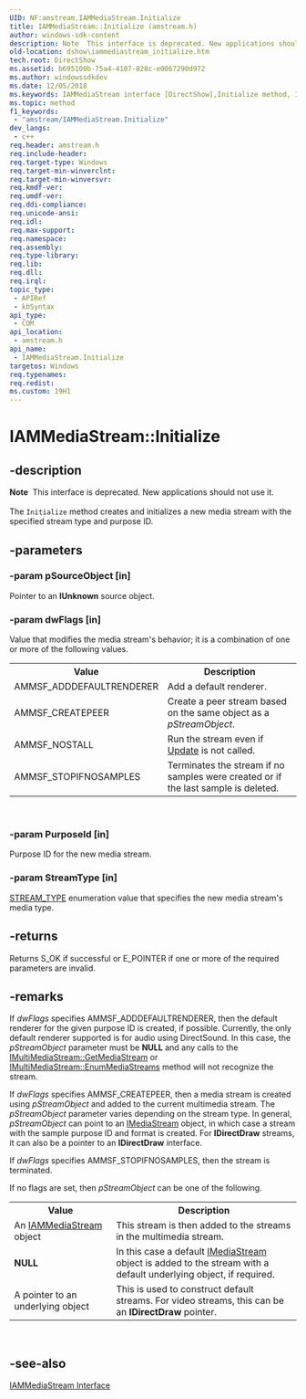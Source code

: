```yaml
---
UID: NF:amstream.IAMMediaStream.Initialize
title: IAMMediaStream::Initialize (amstream.h)
author: windows-sdk-content
description: Note  This interface is deprecated. New applications should not use it. The Initialize method creates and initializes a new media stream with the specified stream type and purpose ID.
old-location: dshow\iammediastream_initialize.htm
tech.root: DirectShow
ms.assetid: b695100b-75a4-4107-828c-e0067290d972
ms.author: windowssdkdev
ms.date: 12/05/2018
ms.keywords: IAMMediaStream interface [DirectShow],Initialize method, IAMMediaStream.Initialize, IAMMediaStream::Initialize, IAMMediaStreamInitialize, Initialize, Initialize method [DirectShow], Initialize method [DirectShow],IAMMediaStream interface, amstream/IAMMediaStream::Initialize, dshow.iammediastream_initialize
ms.topic: method
f1_keywords: 
 - "amstream/IAMMediaStream.Initialize"
dev_langs:
 - c++
req.header: amstream.h
req.include-header: 
req.target-type: Windows
req.target-min-winverclnt: 
req.target-min-winversvr: 
req.kmdf-ver: 
req.umdf-ver: 
req.ddi-compliance: 
req.unicode-ansi: 
req.idl: 
req.max-support: 
req.namespace: 
req.assembly: 
req.type-library: 
req.lib: 
req.dll: 
req.irql: 
topic_type:
 - APIRef
 - kbSyntax
api_type:
 - COM
api_location:
 - amstream.h
api_name:
 - IAMMediaStream.Initialize
targetos: Windows
req.typenames: 
req.redist: 
ms.custom: 19H1
---
```


# IAMMediaStream::Initialize


## -description



<div class="alert"><b>Note</b>  This interface is deprecated. New applications should not use it.</div>
<div> </div>
The <code>Initialize</code> method creates and initializes a new media stream with the specified stream type and purpose ID.




## -parameters




### -param pSourceObject [in]

Pointer to an <b>IUnknown</b> source object.


### -param dwFlags [in]

Value that modifies the media stream's behavior; it is a combination of one or more of the following values.

<table>
<tr>
<th>Value
                </th>
<th>Description</th>
</tr>
<tr>
<td>AMMSF_ADDDEFAULTRENDERER</td>
<td>Add a default renderer.</td>
</tr>
<tr>
<td>AMMSF_CREATEPEER</td>
<td>Create a peer stream based on the same object as a <i>pStreamObject</i>.</td>
</tr>
<tr>
<td>AMMSF_NOSTALL</td>
<td>Run the stream even if <a href="https://docs.microsoft.com/windows/desktop/api/mmstream/nf-mmstream-istreamsample-update">Update</a> is not called.</td>
</tr>
<tr>
<td>AMMSF_STOPIFNOSAMPLES</td>
<td>Terminates the stream if no samples were created or if the last sample is deleted.</td>
</tr>
</table>
 


### -param PurposeId [in]

Purpose ID for the new media stream.


### -param StreamType [in]


<a href="https://docs.microsoft.com/previous-versions/windows/desktop/api/mmstream/ne-mmstream-stream_type">STREAM_TYPE</a> enumeration value that specifies the new media stream's media type.


## -returns



Returns S_OK if successful or E_POINTER if one or more of the required parameters are invalid.




## -remarks



If <i>dwFlags</i> specifies AMMSF_ADDDEFAULTRENDERER, then the default renderer for the given purpose ID is created, if possible. Currently, the only default renderer supported is for audio using DirectSound. In this case, the <i>pStreamObject</i> parameter must be <b>NULL</b> and any calls to the <a href="https://docs.microsoft.com/windows/desktop/api/mmstream/nf-mmstream-imultimediastream-getmediastream">IMultiMediaStream::GetMediaStream</a> or <a href="https://docs.microsoft.com/windows/desktop/api/mmstream/nf-mmstream-imultimediastream-enummediastreams">IMultiMediaStream::EnumMediaStreams</a> method will not recognize the stream.

If <i>dwFlags</i> specifies AMMSF_CREATEPEER, then a media stream is created using <i>pStreamObject</i> and added to the current multimedia stream. The <i>pStreamObject</i> parameter varies depending on the stream type. In general, <i>pStreamObject</i> can point to an <a href="https://docs.microsoft.com/windows/desktop/api/mmstream/nn-mmstream-imediastream">IMediaStream</a> object, in which case a stream with the sample purpose ID and format is created. For <b>IDirectDraw</b> streams, it can also be a pointer to an <b>IDirectDraw</b> interface.

If <i>dwFlags</i> specifies AMMSF_STOPIFNOSAMPLES, then the stream is terminated.

If no flags are set, then <i>pStreamObject</i> can be one of the following.

<table>
<tr>
<th>Value
            </th>
<th>Description
            </th>
</tr>
<tr>
<td>An <a href="https://docs.microsoft.com/windows/desktop/api/amstream/nn-amstream-iammediastream">IAMMediaStream</a> object</td>
<td>This stream is then added to the streams in the multimedia stream.</td>
</tr>
<tr>
<td><b>NULL</b></td>
<td>In this case a default <a href="https://docs.microsoft.com/windows/desktop/api/mmstream/nn-mmstream-imediastream">IMediaStream</a> object is added to the stream with a default underlying object, if required.</td>
</tr>
<tr>
<td>A pointer to an underlying object</td>
<td>This is used to construct default streams. For video streams, this can be an <b>IDirectDraw</b> pointer.</td>
</tr>
</table>
 




## -see-also




<a href="https://docs.microsoft.com/windows/desktop/api/amstream/nn-amstream-iammediastream">IAMMediaStream Interface</a>
 

 

